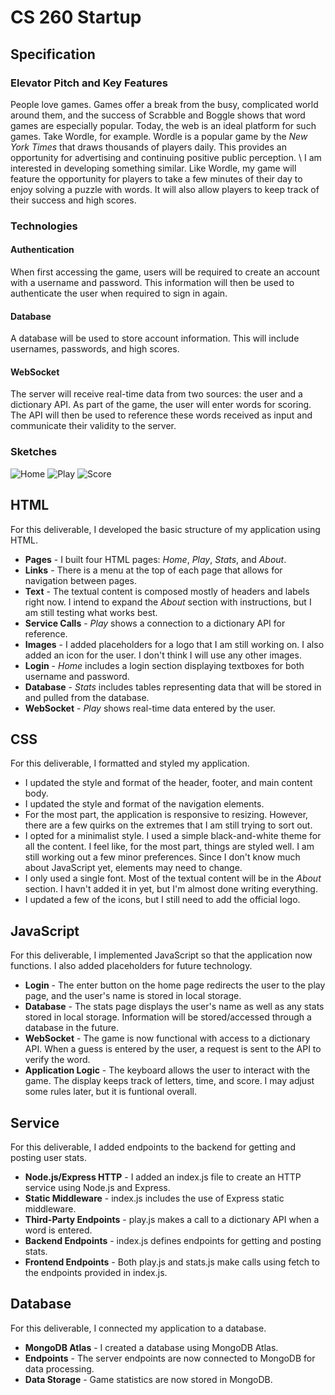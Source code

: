 # **CS 260 Startup**

## Specification

### Elevator Pitch and Key Features
  People love games. Games offer a break from the busy, complicated world around them, and the success of Scrabble and Boggle shows that word games are especially popular. Today, the web is an ideal platform for such games. Take Wordle, for example. Wordle is a popular game by the *New York Times* that draws thousands of players daily. This provides an opportunity for advertising and continuing positive public perception.
\  I am interested in developing something similar. Like Wordle, my game will feature the opportunity for players to take a few minutes of their day to enjoy solving a puzzle with words. It will also allow players to keep track of their success and high scores.

### Technologies
#### Authentication
  When first accessing the game, users will be required to create an account with a username and password. This information will then be used to authenticate the user when required to sign in again.
#### Database
  A database will be used to store account information. This will include usernames, passwords, and high scores. 
#### WebSocket
  The server will receive real-time data from two sources: the user and a dictionary API. As part of the game, the user will enter words for scoring. The API will then be used to reference these words received as input and communicate their validity to the server.

### Sketches
![Home](https://github.com/Spencer-Gardner/CS_260/assets/120418845/18f9f269-fd16-4b34-bb2d-4782118a2cfb)
![Play](https://github.com/Spencer-Gardner/CS_260/assets/120418845/eaac79c1-e788-46b5-a9e1-e6710e97d10b)
![Score](https://github.com/Spencer-Gardner/CS_260/assets/120418845/801e5261-3ecb-4195-b526-56607f964d1a)

## HTML
For this deliverable, I developed the basic structure of my application using HTML.
- **Pages** - I built four HTML pages: _Home_, _Play_, _Stats_, and _About_. 
- **Links** - There is a menu at the top of each page that allows for navigation between pages.
- **Text** - The textual content is composed mostly of headers and labels right now. I intend to expand the _About_ section with instructions, but I am still testing what works best. 
- **Service Calls** - _Play_ shows a connection to a dictionary API for reference.
- **Images** - I added placeholders for a logo that I am still working on. I also added an icon for the user. I don't think I will use any other images.
- **Login** - _Home_ includes a login section displaying textboxes for both username and password.
- **Database** - _Stats_ includes tables representing data that will be stored in and pulled from the database.
- **WebSocket** - _Play_ shows real-time data entered by the user.

## CSS
For this deliverable, I formatted and styled my application.
- I updated the style and format of the header, footer, and main content body.
- I updated the style and format of the navigation elements.
- For the most part, the application is responsive to resizing. However, there are a few quirks on the extremes that I am still trying to sort out.
- I opted for a minimalist style. I used a simple black-and-white theme for all the content. I feel like, for the most part, things are styled well. I am still working out a few minor preferences. Since I don't know much about JavaScript yet, elements may need to change.
- I only used a single font. Most of the textual content will be in the _About_ section. I havn't added it in yet, but I'm almost done writing everything.
- I updated a few of the icons, but I still need to add the official logo.

## JavaScript
For this deliverable, I implemented JavaScript so that the application now functions. I also added placeholders for future technology.
- **Login** - The enter button on the home page redirects the user to the play page, and the user's name is stored in local storage.
- **Database** - The stats page displays the user's name as well as any stats stored in local storage. Information will be stored/accessed through a database in the future.
- **WebSocket** - The game is now functional with access to a dictionary API. When a guess is entered by the user, a request is sent to the API to verify the word.
- **Application Logic** - The keyboard allows the user to interact with the game. The display keeps track of letters, time, and score. I may adjust some rules later, but it is funtional overall.

## Service
For this deliverable, I added endpoints to the backend for getting and posting user stats.
- **Node.js/Express HTTP** - I added an index.js file to create an HTTP service using Node.js and Express.
- **Static Middleware** - index.js includes the use of Express static middleware.
- **Third-Party Endpoints** - play.js makes a call to a dictionary API when a word is entered.
- **Backend Endpoints** - index.js defines endpoints for getting and posting stats.
- **Frontend Endpoints** - Both play.js and stats.js make calls using fetch to the endpoints provided in index.js.

## Database
For this deliverable, I connected my application to a database.
- **MongoDB Atlas** - I created a database using MongoDB Atlas.
- **Endpoints** - The server endpoints are now connected to MongoDB for data processing.
- **Data Storage** - Game statistics are now stored in MongoDB.

